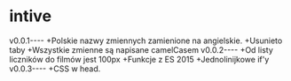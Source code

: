 # intive
v0.0.1----
+Polskie nazwy zmiennych zamienione na angielskie.
+Usunieto taby
+Wszystkie zmienne są napisane camelCasem
v0.0.2----
+Od listy liczników do filmów jest 100px
+Funkcje z ES 2015
+Jednolinijkowe if'y
v0.0.3----
+CSS w head.
